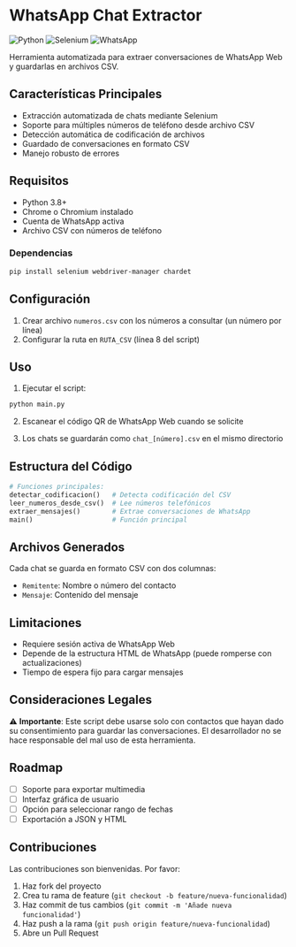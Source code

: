 # WhatsApp Chat Extractor

![Python](https://img.shields.io/badge/Python-3.8%2B-blue) ![Selenium](https://img.shields.io/badge/Selenium-4.0%2B-green) ![WhatsApp](https://img.shields.io/badge/WhatsApp-Web-orange)

Herramienta automatizada para extraer conversaciones de WhatsApp Web y guardarlas en archivos CSV.

## Características Principales

- Extracción automatizada de chats mediante Selenium
- Soporte para múltiples números de teléfono desde archivo CSV
- Detección automática de codificación de archivos
- Guardado de conversaciones en formato CSV
- Manejo robusto de errores

## Requisitos

- Python 3.8+
- Chrome o Chromium instalado
- Cuenta de WhatsApp activa
- Archivo CSV con números de teléfono

### Dependencias

```bash
pip install selenium webdriver-manager chardet
```

## Configuración

1. Crear archivo `numeros.csv` con los números a consultar (un número por línea)
2. Configurar la ruta en `RUTA_CSV` (línea 8 del script)

## Uso

1. Ejecutar el script:
```bash
python main.py
```

2. Escanear el código QR de WhatsApp Web cuando se solicite

3. Los chats se guardarán como `chat_[número].csv` en el mismo directorio

## Estructura del Código

```python
# Funciones principales:
detectar_codificacion()   # Detecta codificación del CSV
leer_numeros_desde_csv()  # Lee números telefónicos
extraer_mensajes()        # Extrae conversaciones de WhatsApp
main()                    # Función principal
```

## Archivos Generados

Cada chat se guarda en formato CSV con dos columnas:
- `Remitente`: Nombre o número del contacto
- `Mensaje`: Contenido del mensaje

## Limitaciones

- Requiere sesión activa de WhatsApp Web
- Depende de la estructura HTML de WhatsApp (puede romperse con actualizaciones)
- Tiempo de espera fijo para cargar mensajes

## Consideraciones Legales

⚠️ **Importante**: Este script debe usarse solo con contactos que hayan dado su consentimiento para guardar las conversaciones. El desarrollador no se hace responsable del mal uso de esta herramienta.

## Roadmap

- [ ] Soporte para exportar multimedia
- [ ] Interfaz gráfica de usuario
- [ ] Opción para seleccionar rango de fechas
- [ ] Exportación a JSON y HTML

## Contribuciones

Las contribuciones son bienvenidas. Por favor:

1. Haz fork del proyecto
2. Crea tu rama de feature (`git checkout -b feature/nueva-funcionalidad`)
3. Haz commit de tus cambios (`git commit -m 'Añade nueva funcionalidad'`)
4. Haz push a la rama (`git push origin feature/nueva-funcionalidad`)
5. Abre un Pull Request